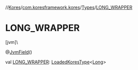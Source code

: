 //[Kores](../../../index.md)/[com.koresframework.kores](../index.md)/[Types](index.md)/[LONG_WRAPPER](-l-o-n-g_-w-r-a-p-p-e-r.md)

# LONG_WRAPPER

[jvm]\

@[JvmField](https://kotlinlang.org/api/latest/jvm/stdlib/kotlin.jvm/-jvm-field/index.html)()

val [LONG_WRAPPER](-l-o-n-g_-w-r-a-p-p-e-r.md): [LoadedKoresType](../../com.koresframework.kores.type/-loaded-kores-type/index.md)<[Long](https://kotlinlang.org/api/latest/jvm/stdlib/kotlin/-long/index.html)>
